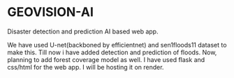 # GEOVISION-AI
Disaster detection and prediction AI based web app.


We have used U-net(backboned by efficientnet) and sen1floods11 dataset to make this. Till now i have added detection and prediction of floods. Now, planning to add forest coverage model as well. I have used flask and css/html for the web app. I will be hosting it on render.
